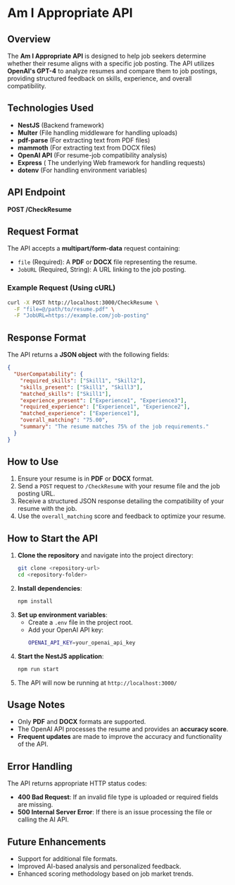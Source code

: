 # Am I Appropriate API

## Overview

The **Am I Appropriate API** is designed to help job seekers determine whether their resume aligns with a specific job posting. The API utilizes **OpenAI's GPT-4** to analyze resumes and compare them to job postings, providing structured feedback on skills, experience, and overall compatibility.

## Technologies Used

- **NestJS** (Backend framework)
- **Multer** (File handling middleware for handling uploads)
- **pdf-parse** (For extracting text from PDF files)
- **mammoth** (For extracting text from DOCX files)
- **OpenAI API** (For resume-job compatibility analysis)
- **Express** ( The underlying Web framework for handling requests)
- **dotenv** (For handling environment variables)

## API Endpoint

**POST /CheckResume**

## Request Format

The API accepts a **multipart/form-data** request containing:

- `file` (Required): A **PDF** or **DOCX** file representing the resume.
- `JobURL` (Required, String): A URL linking to the job posting.

### Example Request (Using cURL)

```sh
curl -X POST http://localhost:3000/CheckResume \
  -F "file=@/path/to/resume.pdf" \
  -F "JobURL=https://example.com/job-posting"
```

## Response Format

The API returns a **JSON object** with the following fields:

```json
{
  "UserCompatability": {
    "required_skills": ["Skill1", "Skill2"],
    "skills_present": ["Skill1", "Skill3"],
    "matched_skills": ["Skill1"],
    "experience_present": ["Experience1", "Experience3"],
    "required_experience": ["Experience1", "Experience2"],
    "matched_experience": ["Experience1"],
    "overall_matching": "75.00",
    "summary": "The resume matches 75% of the job requirements."
  }
}
```

## How to Use

1. Ensure your resume is in **PDF** or **DOCX** format.
2. Send a `POST` request to `/CheckResume` with your resume file and the job posting URL.
3. Receive a structured JSON response detailing the compatibility of your resume with the job.
4. Use the `overall_matching` score and feedback to optimize your resume.

## How to Start the API

1. **Clone the repository** and navigate into the project directory:
   ```sh
   git clone <repository-url>
   cd <repository-folder>
   ```
2. **Install dependencies**:
   ```sh
   npm install
   ```
3. **Set up environment variables**:
   - Create a `.env` file in the project root.
   - Add your OpenAI API key:
     ```sh
     OPENAI_API_KEY=your_openai_api_key
     ```
4. **Start the NestJS application**:
   ```sh
   npm run start
   ```
5. The API will now be running at `http://localhost:3000/`

## Usage Notes

- Only **PDF** and **DOCX** formats are supported.
- The OpenAI API processes the resume and provides an **accuracy score**.
- **Frequent updates** are made to improve the accuracy and functionality of the API.

## Error Handling

The API returns appropriate HTTP status codes:

- **400 Bad Request**: If an invalid file type is uploaded or required fields are missing.
- **500 Internal Server Error**: If there is an issue processing the file or calling the AI API.

## Future Enhancements

- Support for additional file formats.
- Improved AI-based analysis and personalized feedback.
- Enhanced scoring methodology based on job market trends.



